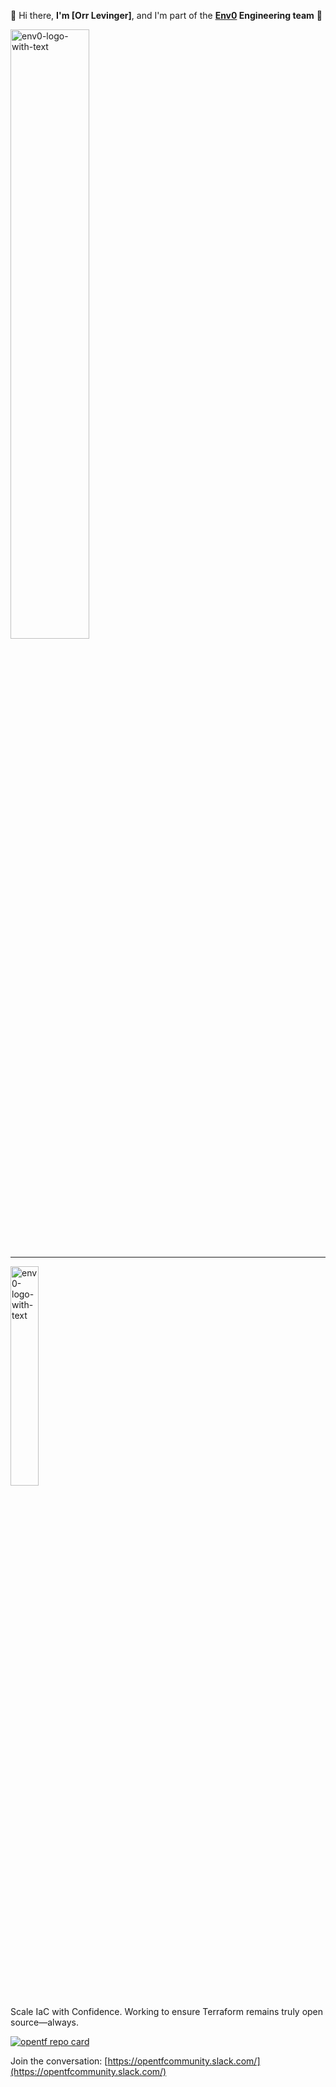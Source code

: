 👋 Hi there, **I'm [Orr Levinger]**, and I'm part of the **[Env0](https://www.env0.com) Engineering team** 🔧
<p align="left">
  <a href="[https://www.linkedin.com/in/orr-levinger-33049736/]" target="blank">
    <img src="https://github-readme-stats.vercel.app/api?username=[orr-levinger]&show_icons=true&count_private=true&theme=nord&hide=stars&rank_icon=github" alt="env0-logo-with-text" width="50%">
  </a>
</p>

---

<p align="left">
  <a href="https://www.env0.com/" target="blank">
    <img src="https://github.com/eyarz/eyarz/assets/19731161/7c7aeb76-06a3-4d54-bb15-68946a66106f" alt="env0-logo-with-text" width="30%">
  </a>
</p>

Scale IaC with Confidence. Working to ensure Terraform remains truly open source—always.

[![opentf repo card](https://github-readme-stats.vercel.app/api/pin/?username=opentffoundation\&repo=opentf\&show_owner=true)](https://github.com/opentffoundation/opentf)

Join the conversation: [https://opentfcommunity.slack.com/](https://opentfcommunity.slack.com/)
